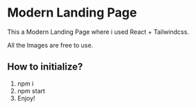 # Modern Landing Page

This a Modern Landing Page where i used React + Tailwindcss.

All the Images are free to use.

## How to initialize?
1. npm i
2. npm start
3. Enjoy!


